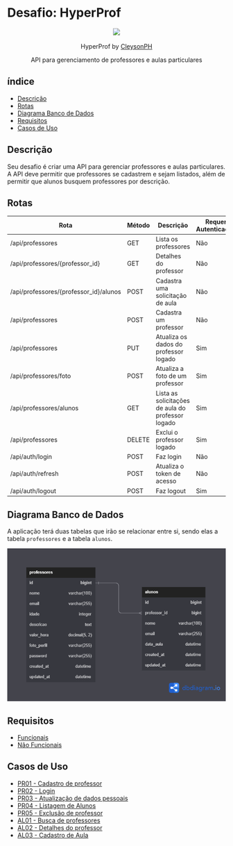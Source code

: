 # Desafio: HyperProf

<p align="center">
  <img src="https://github.com/treinaweb.png" width="200">
</p>

<p align="center">
  HyperProf by <a href="https://github.com/CleysonPH">CleysonPH</a>
</p>

<p align="center">
  API para gerenciamento de professores e aulas particulares
</p>

## índice

- [Descrição](#descrição)
- [Rotas](#rotas)
- [Diagrama Banco de Dados](#diagrama-banco-de-dados)
- [Requisitos](#requisitos)
- [Casos de Uso](#casos-de-uso)

## Descrição

Seu desafio é criar uma API para gerenciar professores e aulas particulares. A API deve permitir que professores se cadastrem e sejam listados, além de permitir que alunos busquem professores por descrição.

## Rotas

| Rota                                   | Método | Descrição                                         | Requer Autenticação |
| -------------------------------------- | ------ | ------------------------------------------------- | ------------------- |
| /api/professores                       | GET    | Lista os professores                              | Não                 |
| /api/professores/{professor_id}        | GET    | Detalhes do professor                             | Não                 |
| /api/professores/{professor_id}/alunos | POST   | Cadastra uma solicitação de aula                  | Não                 |
| /api/professores                       | POST   | Cadastra um professor                             | Não                 |
| /api/professores                       | PUT    | Atualiza os dados do professor logado             | Sim                 |
| /api/professores/foto                  | POST   | Atualiza a foto de um professor                   | Sim                 |
| /api/professores/alunos                | GET    | Lista as solicitações de aula do professor logado | Sim                 |
| /api/professores                       | DELETE | Exclui o professor logado                         | Sim                 |
| /api/auth/login                        | POST   | Faz login                                         | Não                 |
| /api/auth/refresh                      | POST   | Atualiza o token de acesso                        | Não                 |
| /api/auth/logout                       | POST   | Faz logout                                        | Sim                 |

## Diagrama Banco de Dados

A aplicação terá duas tabelas que irão se relacionar entre si, sendo elas a tabela `professores` e a tabela `alunos`.

![Diagrama Banco de Dados](uml/diagrama-banco-dados.png)

## Requisitos

- [Funcionais](requisitos/funcionais.md)
- [Não Funcionais](requisitos/nao-funcionais.md)

## Casos de Uso

- [PR01 - Cadastro de professor](casos-de-uso/PR01.md)
- [PR02 - Login](casos-de-uso/PR02.md)
- [PR03 - Atualização de dados pessoais](casos-de-uso/PR03.md)
- [PR04 - Listagem de Alunos](casos-de-uso/PR04.md)
- [PR05 - Exclusão de professor](casos-de-uso/PR05.md)
- [AL01 - Busca de professores](casos-de-uso/AL01.md)
- [AL02 - Detalhes do professor](casos-de-uso/AL02.md)
- [AL03 - Cadastro de Aula](casos-de-uso/AL03.md)
